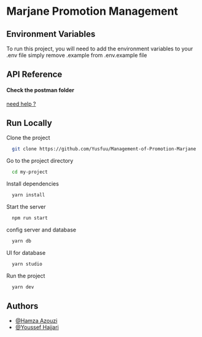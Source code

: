 
# Marjane Promotion Management



## Environment Variables

To run this project, you will need to add the environment variables to your .env file
simply remove .example from .env.example file


## API Reference

#### Check the postman folder 
[need help ?](https://learning.postman.com/docs/getting-started/importing-and-exporting-data/)



## Run Locally

Clone the project

```bash
  git clone https://github.com/Yusfuu/Management-of-Promotion-Marjane
```

Go to the project directory

```bash
  cd my-project
```

Install dependencies

```bash
  yarn install
```

Start the server

```bash
  npm run start
```

config server and database


```bash
  yarn db
```
UI for database

```bash
  yarn studio
```

Run the project

```bash
  yarn dev
```


## Authors

- [@Hamza Azouzi](https://twitter.com/HamzaAzouzi12)
- [@Youssef Hajjari](https://twitter.com/Yosufuu)



